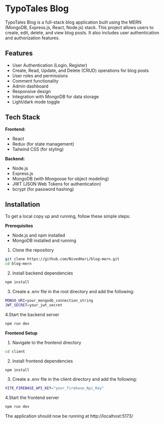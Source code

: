 
# TypoTales Blog

TypoTales Blog is a full-stack blog application built using the MERN (MongoDB, Express.js, React, Node.js) stack. This project allows users to create, edit, delete, and view blog posts. It also includes user authentication and authorization features.


## Features

- User Authentication (Login, Register)
- Create, Read, Update, and Delete (CRUD) operations for blog posts
- User roles and permissions
- Comment functionality
- Admin dashboard
- Responsive design
- Integration with MongoDB for data storage
- Light/dark mode toggle


## Tech Stack

**Frontend:**
  - React
  - Redux (for state management)
  - Tailwind CSS (for styling)


**Backend:**
  - Node.js
  - Express.js
  - MongoDB (with Mongoose for object modeling)
  - JWT (JSON Web Tokens for authentication)
  - bcrypt (for password hashing)


## Installation

To get a local copy up and running, follow these simple steps:

**Prerequisites**

- Node.js and npm installed
- MongoDB installed and running

1. Clone the repository

```sh
git clone https://github.com/NivedHari/blog-mern.git
cd blog-mern
```
    
2. Install backend dependencies
```sh
npm install
```

3. Create a .env file in the root directory and add the following:
```sh
MONGO_URI=your_mongodb_connection_string
JWT_SECRET=your_jwt_secret
```
4.Start the backend server
```sh
npm run dev
```

**Frontend Setup**

1. Navigate to the frontend directory
```sh
cd client
```

2. Install frontend dependencies
```sh
npm install
```
3. Create a .env file in the client directory and add the following:
```sh
VITE_FIREBASE_API_KEY="your_firebase_Api_Key"
```
4.Start the frontend server
```sh
npm run dev
```

The application should now be running at http://localhost:5173/
